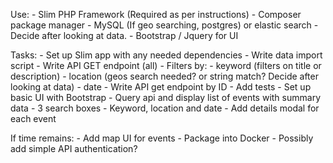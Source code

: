Use:
    - Slim PHP Framework (Required as per instructions)
    - Composer package manager
    - MySQL (If geo searching, postgres) or elastic search - Decide after looking at data.
    - Bootstrap / Jquery for UI

Tasks:
    - Set up Slim app with any needed dependencies
    - Write data import script
    - Write API GET endpoint (all)
        - Filters by:
            - keyword (filters on title or description)
            - location (geos search needed? or string match? Decide after looking at data)
            - date
    - Write API get endpoint by ID
    - Add tests
    - Set up basic UI with Bootstrap
        - Query api and display list of events with summary data
        - 3 search boxes - Keyword, location and date
        - Add details modal for each event

If time remains:
    - Add map UI for events
    - Package into Docker
    - Possibly add simple API authentication?